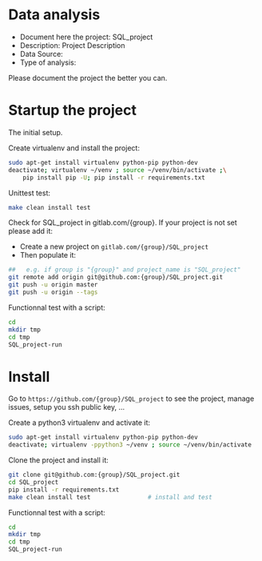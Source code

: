 # Data analysis
- Document here the project: SQL_project
- Description: Project Description
- Data Source:
- Type of analysis:

Please document the project the better you can.

# Startup the project

The initial setup.

Create virtualenv and install the project:
```bash
sudo apt-get install virtualenv python-pip python-dev
deactivate; virtualenv ~/venv ; source ~/venv/bin/activate ;\
    pip install pip -U; pip install -r requirements.txt
```

Unittest test:
```bash
make clean install test
```

Check for SQL_project in gitlab.com/{group}.
If your project is not set please add it:

- Create a new project on `gitlab.com/{group}/SQL_project`
- Then populate it:

```bash
##   e.g. if group is "{group}" and project_name is "SQL_project"
git remote add origin git@github.com:{group}/SQL_project.git
git push -u origin master
git push -u origin --tags
```

Functionnal test with a script:

```bash
cd
mkdir tmp
cd tmp
SQL_project-run
```

# Install

Go to `https://github.com/{group}/SQL_project` to see the project, manage issues,
setup you ssh public key, ...

Create a python3 virtualenv and activate it:

```bash
sudo apt-get install virtualenv python-pip python-dev
deactivate; virtualenv -ppython3 ~/venv ; source ~/venv/bin/activate
```

Clone the project and install it:

```bash
git clone git@github.com:{group}/SQL_project.git
cd SQL_project
pip install -r requirements.txt
make clean install test                # install and test
```
Functionnal test with a script:

```bash
cd
mkdir tmp
cd tmp
SQL_project-run
```
